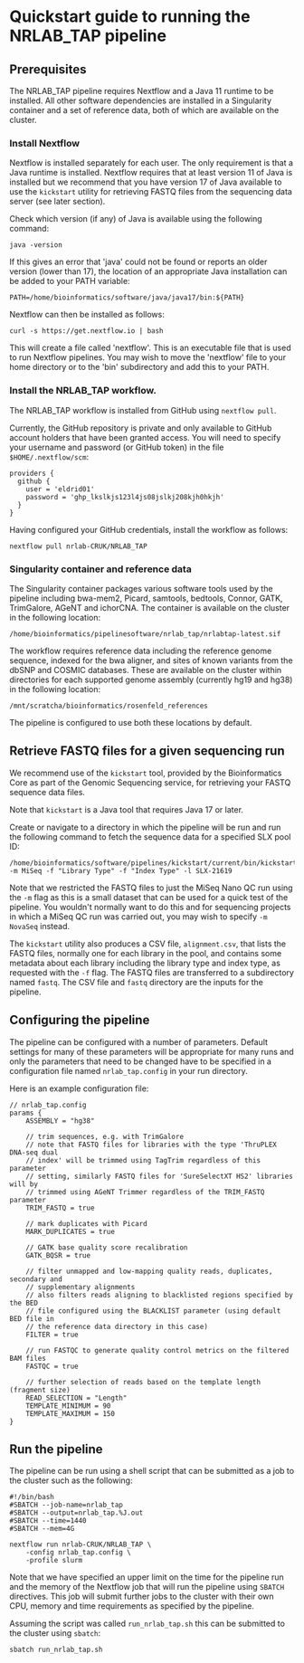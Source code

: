 # Quickstart guide to running the NRLAB_TAP pipeline

## Prerequisites

The NRLAB_TAP pipeline requires Nextflow and a Java 11 runtime to be installed.
All other software dependencies are installed in a Singularity container and a
set of reference data, both of which are available on the cluster.

### Install Nextflow

Nextflow is installed separately for each user. The only requirement is that a
Java runtime is installed. Nextflow requires that at least version 11 of Java is
installed but we recommend that you have version 17 of Java available to use the
`kickstart` utility for retrieving FASTQ files from the sequencing data server
(see later section).

Check which version (if any) of Java is available using the following command:

```
java -version
```

If this gives an error that 'java' could not be found or reports an older
version (lower than 17), the location of an appropriate Java installation
can be added to your PATH variable:

```
PATH=/home/bioinformatics/software/java/java17/bin:${PATH}
```

Nextflow can then be installed as follows:

```
curl -s https://get.nextflow.io | bash 
```

This will create a file called 'nextflow'. This is an executable file that is
used to run Nextflow pipelines. You may wish to move the 'nextflow' file to your
home directory or to the 'bin' subdirectory and add this to your PATH.

### Install the NRLAB_TAP workflow.

The NRLAB_TAP workflow is installed from GitHub using `nextflow pull`.

Currently, the GitHub repository is private and only available to GitHub account
holders that have been granted access. You will need to specify your username and
password (or GitHub token) in the file `$HOME/.nextflow/scm`:

```
providers {
  github {
    user = 'eldrid01'
    password = 'ghp_lkslkjs123l4js08jslkj208kjh0hkjh'
  }
}
```

Having configured your GitHub credentials, install the workflow as follows:

```
nextflow pull nrlab-CRUK/NRLAB_TAP
```

### Singularity container and reference data

The Singularity container packages various software tools used by the pipeline
including bwa-mem2, Picard, samtools, bedtools, Connor, GATK, TrimGalore, AGeNT
and ichorCNA. The container is available on the cluster in the following
location:

```
/home/bioinformatics/pipelinesoftware/nrlab_tap/nrlabtap-latest.sif
```

The workflow requires reference data including the reference genome sequence,
indexed for the bwa aligner, and sites of known variants from the dbSNP and
COSMIC databases. These are available on the cluster within directories for each
supported genome assembly (currently hg19 and hg38) in the following location:

```
/mnt/scratcha/bioinformatics/rosenfeld_references
```

The pipeline is configured to use both these locations by default.

## Retrieve FASTQ files for a given sequencing run

We recommend use of the `kickstart` tool, provided by the Bioinformatics Core as
part of the Genomic Sequencing service, for retrieving your FASTQ sequence data
files.

Note that `kickstart` is a Java tool that requires Java 17 or later.

Create or navigate to a directory in which the pipeline will be run and run the
following command to fetch the sequence data for a specified SLX pool ID:

```
/home/bioinformatics/software/pipelines/kickstart/current/bin/kickstart -m MiSeq -f "Library Type" -f "Index Type" -l SLX-21619
```

Note that we restricted the FASTQ files to just the MiSeq Nano QC run using the
`-m` flag as this is a small dataset that can be used for a quick test of the
pipeline. You wouldn't normally want to do this and for sequencing projects in
which a MiSeq QC run was carried out, you may wish to specify `-m NovaSeq`
instead.

The `kickstart` utility also produces a CSV file, `alignment.csv`, that lists
the FASTQ files, normally one for each library in the pool, and contains some
metadata about each library including the library type and index type, as
requested with the `-f` flag. The FASTQ files are transferred to a subdirectory
named `fastq`. The CSV file and `fastq` directory are the inputs for the
pipeline.

## Configuring the pipeline

The pipeline can be configured with a number of parameters. Default settings
for many of these parameters will be appropriate for many runs and only the
parameters that need to be changed have to be specified in a configuration
file named `nrlab_tap.config` in your run directory.

Here is an example configuration file:

```
// nrlab_tap.config
params {
    ASSEMBLY = "hg38"

    // trim sequences, e.g. with TrimGalore
    // note that FASTQ files for libraries with the type 'ThruPLEX DNA-seq dual
    // index' will be trimmed using TagTrim regardless of this parameter
    // setting, similarly FASTQ files for 'SureSelectXT HS2' libraries will by
    // trimmed using AGeNT Trimmer regardless of the TRIM_FASTQ parameter
    TRIM_FASTQ = true

    // mark duplicates with Picard
    MARK_DUPLICATES = true

    // GATK base quality score recalibration
    GATK_BQSR = true

    // filter unmapped and low-mapping quality reads, duplicates, secondary and
    // supplementary alignments
    // also filters reads aligning to blacklisted regions specified by the BED
    // file configured using the BLACKLIST parameter (using default BED file in
    // the reference data directory in this case)
    FILTER = true

    // run FASTQC to generate quality control metrics on the filtered BAM files
    FASTQC = true

    // further selection of reads based on the template length (fragment size)
    READ_SELECTION = "Length"
    TEMPLATE_MINIMUM = 90
    TEMPLATE_MAXIMUM = 150
}
```

## Run the pipeline

The pipeline can be run using a shell script that can be submitted as a job to
the cluster such as the following:

```
#!/bin/bash
#SBATCH --job-name=nrlab_tap
#SBATCH --output=nrlab_tap.%J.out
#SBATCH --time=1440
#SBATCH --mem=4G

nextflow run nrlab-CRUK/NRLAB_TAP \
	-config nrlab_tap.config \
	-profile slurm
```

Note that we have specified an upper limit on the time for the pipeline run and
the memory of the Nextflow job that will run the pipeline using `SBATCH`
directives. This job will submit further jobs to the cluster with their own CPU,
memory and time requirements as specified by the pipeline.

Assuming the script was called `run_nrlab_tap.sh` this can be submitted to the
cluster using `sbatch`:

```
sbatch run_nrlab_tap.sh
```
